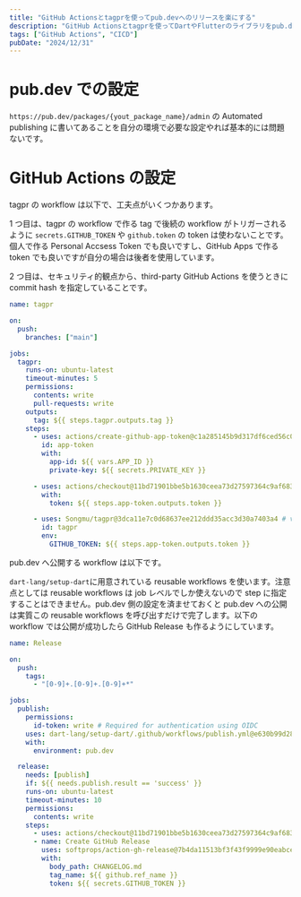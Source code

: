 ```yaml
---
title: "GitHub Actionsとtagprを使ってpub.devへのリリースを楽にする"
description: "GitHub Actionsとtagprを使ってDartやFlutterのライブラリをpub.devへのリリースを楽にする方法を紹介します"
tags: ["GitHub Actions", "CICD"]
pubDate: "2024/12/31"
---
```


# pub.dev での設定

`https://pub.dev/packages/{yout_package_name}/admin` の Automated publishing に書いてあることを自分の環境で必要な設定やれば基本的には問題ないです。

# GitHub Actions の設定

tagpr の workflow は以下で、工夫点がいくつかあります。

1 つ目は、tagpr の workflow で作る tag で後続の workflow がトリガーされるように `secrets.GITHUB_TOKEN` や `github.token` の token は使わないことです。個人で作る Personal Accsess Token でも良いですし、GitHub Apps で作る token でも良いですが自分の場合は後者を使用しています。

2 つ目は、セキュリティ的観点から、third-party GitHub Actions を使うときに commit hash を指定していることです。

```yaml
name: tagpr

on:
  push:
    branches: ["main"]

jobs:
  tagpr:
    runs-on: ubuntu-latest
    timeout-minutes: 5
    permissions:
      contents: write
      pull-requests: write
    outputs:
      tag: ${{ steps.tagpr.outputs.tag }}
    steps:
      - uses: actions/create-github-app-token@c1a285145b9d317df6ced56c09f525b5c2b6f755 # v1.11.1
        id: app-token
        with:
          app-id: ${{ vars.APP_ID }}
          private-key: ${{ secrets.PRIVATE_KEY }}

      - uses: actions/checkout@11bd71901bbe5b1630ceea73d27597364c9af683 # v4.2.2
        with:
          token: ${{ steps.app-token.outputs.token }}

      - uses: Songmu/tagpr@3dca11e7c0d68637ee212ddd35acc3d30a7403a4 # v1.5.0
        id: tagpr
        env:
          GITHUB_TOKEN: ${{ steps.app-token.outputs.token }}
```

pub.dev へ公開する workflow は以下です。

`dart-lang/setup-dart`に用意されている reusable workflows を使います。注意点としては reusable workflows は job レベルでしか使えないので step に指定することはできません。pub.dev 側の設定を済ませておくと pub.dev への公開は実質この reusable workflows を呼び出すだけで完了します。以下の workflow では公開が成功したら GitHub Release も作るようにしています。

```yaml
name: Release

on:
  push:
    tags:
      - "[0-9]+.[0-9]+.[0-9]+*"

jobs:
  publish:
    permissions:
      id-token: write # Required for authentication using OIDC
    uses: dart-lang/setup-dart/.github/workflows/publish.yml@e630b99d28a3b71860378cafdc2a067c71107f94 # v1.7.0
    with:
      environment: pub.dev

  release:
    needs: [publish]
    if: ${{ needs.publish.result == 'success' }}
    runs-on: ubuntu-latest
    timeout-minutes: 10
    permissions:
      contents: write
    steps:
      - uses: actions/checkout@11bd71901bbe5b1630ceea73d27597364c9af683 # v4.2.2
      - name: Create GitHub Release
        uses: softprops/action-gh-release@7b4da11513bf3f43f9999e90eabced41ab8bb048 # v2.2.0
        with:
          body_path: CHANGELOG.md
          tag_name: ${{ github.ref_name }}
          token: ${{ secrets.GITHUB_TOKEN }}
```
